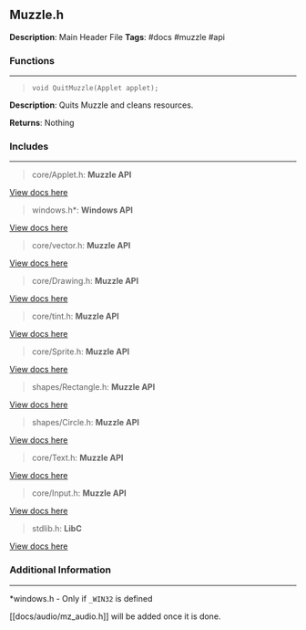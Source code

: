 ## Muzzle.h
**Description**: Main Header File
**Tags**: #docs #muzzle #api

### Functions
***

> `void QuitMuzzle(Applet applet);`

**Description**: Quits Muzzle and cleans resources.

**Returns**: Nothing

### Includes
***

> core/Applet.h: **Muzzle API**

[View docs here](core/Applet.h)

> windows.h*: **Windows API**

[View docs here](https://docs.microsoft.com/en-us/windows/win32/apiindex/windows-api-list)

> core/vector.h: **Muzzle API**

[View docs here](vector.h.md)

> core/Drawing.h: **Muzzle API**

[View docs here](core/Drawing.h)

> core/tint.h: **Muzzle API**

[View docs here](core/tint.h)

> core/Sprite.h: **Muzzle API**

[View docs here](core/Sprite.h)

> shapes/Rectangle.h: **Muzzle API**

[View docs here](shapes/Rectangle.h)

> shapes/Circle.h: **Muzzle API**

[View docs here](shapes/Circle.h)

> core/Text.h: **Muzzle API**

[View docs here](core/Text.h)

> core/Input.h: **Muzzle API**

[View docs here](core/Input.h)

> stdlib.h: **LibC**

[View docs here](https://www.systutorials.com/docs/linux/man/0p-stdlib.h/)

### Additional Information
***
\*windows.h - Only if `_WIN32` is defined

[[docs/audio/mz_audio.h]] will be added once it is done.